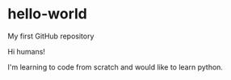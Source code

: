 # hello-world
My first GitHub repository

Hi humans!

I'm learning to code from scratch and would like to learn python.
